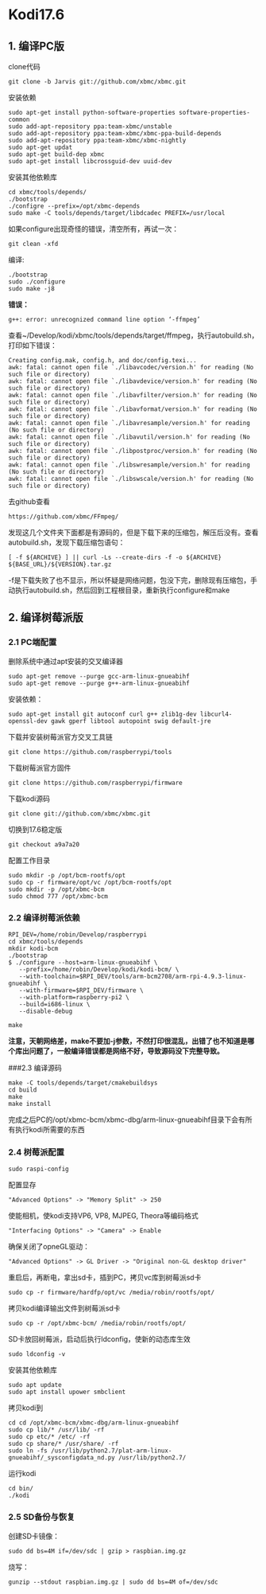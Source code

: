 # Kodi17.6

## 1. 编译PC版

clone代码

```
git clone -b Jarvis git://github.com/xbmc/xbmc.git
```

安装依赖

```
sudo apt-get install python-software-properties software-properties-common
sudo add-apt-repository ppa:team-xbmc/unstable
sudo add-apt-repository ppa:team-xbmc/xbmc-ppa-build-depends
sudo add-apt-repository ppa:team-xbmc/xbmc-nightly
sudo apt-get updat
sudo apt-get build-dep xbmc
sudo apt-get install libcrossguid-dev uuid-dev
```

安装其他依赖库

```
cd xbmc/tools/depends/
./bootstrap
./configre --prefix=/opt/xbmc-depends
sudo make -C tools/depends/target/libdcadec PREFIX=/usr/local
```

如果configure出现奇怪的错误，清空所有，再试一次：

```
git clean -xfd
```

编译:

```
./bootstrap
sudo ./configure
sudo make -j8
```

**错误：**

```
g++: error: unrecognized command line option ‘-ffmpeg’
```

查看~/Develop/kodi/xbmc/tools/depends/target/ffmpeg，执行autobuild.sh，打印如下错误：

```
Creating config.mak, config.h, and doc/config.texi...
awk: fatal: cannot open file `./libavcodec/version.h' for reading (No such file or directory)
awk: fatal: cannot open file `./libavdevice/version.h' for reading (No such file or directory)
awk: fatal: cannot open file `./libavfilter/version.h' for reading (No such file or directory)
awk: fatal: cannot open file `./libavformat/version.h' for reading (No such file or directory)
awk: fatal: cannot open file `./libavresample/version.h' for reading (No such file or directory)
awk: fatal: cannot open file `./libavutil/version.h' for reading (No such file or directory)
awk: fatal: cannot open file `./libpostproc/version.h' for reading (No such file or directory)
awk: fatal: cannot open file `./libswresample/version.h' for reading (No such file or directory)
awk: fatal: cannot open file `./libswscale/version.h' for reading (No such file or directory)
```

去github查看

```
https://github.com/xbmc/FFmpeg/
```

发现这几个文件夹下面都是有源码的，但是下载下来的压缩包，解压后没有。查看autobuild.sh，发现下载压缩包语句：

```
[ -f ${ARCHIVE} ] || curl -Ls --create-dirs -f -o ${ARCHIVE} ${BASE_URL}/${VERSION}.tar.gz
```

-f是下载失败了也不显示，所以怀疑是网络问题，包没下完，删除现有压缩包，手动执行autobuild.sh，然后回到工程根目录，重新执行configure和make



## 2. 编译树莓派版

### 2.1 PC端配置

删除系统中通过apt安装的交叉编译器

```
sudo apt-get remove --purge gcc-arm-linux-gnueabihf
sudo apt-get remove --purge g++-arm-linux-gnueabihf
```

安装依赖：

```
sudo apt-get install git autoconf curl g++ zlib1g-dev libcurl4-openssl-dev gawk gperf libtool autopoint swig default-jre
```

下载并安装树莓派官方交叉工具链

```
git clone https://github.com/raspberrypi/tools
```

下载树莓派官方固件

```
git clone https://github.com/raspberrypi/firmware
```

下载kodi源码

```
git clone git://github.com/xbmc/xbmc.git
```

切换到17.6稳定版

```
git checkout a9a7a20
```

配置工作目录

```
sudo mkdir -p /opt/bcm-rootfs/opt
sudo cp -r firmware/opt/vc /opt/bcm-rootfs/opt
sudo mkdir -p /opt/xbmc-bcm
sudo chmod 777 /opt/xbmc-bcm
```



### 2.2 编译树莓派依赖

```
RPI_DEV=/home/robin/Develop/raspberrypi
cd xbmc/tools/depends
mkdir kodi-bcm
./bootstrap
$ ./configure --host=arm-linux-gnueabihf \
   --prefix=/home/robin/Develop/kodi/kodi-bcm/ \
   --with-toolchain=$RPI_DEV/tools/arm-bcm2708/arm-rpi-4.9.3-linux-gnueabihf \
   --with-firmware=$RPI_DEV/firmware \
   --with-platform=raspberry-pi2 \
   --build=i686-linux \
   --disable-debug

make
```

**注意，天朝网络差，make不要加-j参数，不然打印很混乱，出错了也不知道是哪个库出问题了，一般编译错误都是网络不好，导致源码没下完整导致。**



###2.3 编译源码

```
make -C tools/depends/target/cmakebuildsys
cd build
make
make install
```

完成之后PC的/opt/xbmc-bcm/xbmc-dbg/arm-linux-gnueabihf目录下会有所有执行kodi所需要的东西



### 2.4 树莓派配置

```
sudo raspi-config
```

配置显存

```
"Advanced Options" -> "Memory Split" -> 250
```

使能相机，使kodi支持VP6, VP8, MJPEG, Theora等编码格式

```
"Interfacing Options" -> "Camera" -> Enable
```

确保关闭了opneGL驱动：

```
"Advanced Options" -> GL Driver -> "Original non-GL desktop driver"
```

重启后，再断电，拿出sd卡，插到PC，拷贝vc库到树莓派sd卡

``` 
sudo cp -r firmware/hardfp/opt/vc /media/robin/rootfs/opt/
```

拷贝kodi编译输出文件到树莓派sd卡

```
sudo cp -r /opt/xbmc-bcm/ /media/robin/rootfs/opt/
```

SD卡放回树莓派，启动后执行ldconfig，使新的动态库生效

```
sudo ldconfig -v
```

安装其他依赖库

```
sudo apt update
sudo apt install upower smbclient
```

拷贝kodi到

```
cd cd /opt/xbmc-bcm/xbmc-dbg/arm-linux-gnueabihf
sudo cp lib/* /usr/lib/ -rf
sudo cp etc/* /etc/ -rf
sudo cp share/* /usr/share/ -rf
sudo ln -fs /usr/lib/python2.7/plat-arm-linux-gnueabihf/_sysconfigdata_nd.py /usr/lib/python2.7/

```

运行kodi

```‘
cd bin/
./kodi
```



### 2.5 SD备份与恢复

创建SD卡镜像：

```
sudo dd bs=4M if=/dev/sdc | gzip > raspbian.img.gz
```

烧写：

```
gunzip --stdout raspbian.img.gz | sudo dd bs=4M of=/dev/sdc
```



